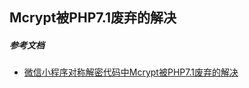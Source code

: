 ## Mcrypt被PHP7.1废弃的解决
##### 参考文档
- [微信小程序对称解密代码中Mcrypt被PHP7.1废弃的解决](http://www.ptbird.cn/mcrypt-wxxcx-php7.html)